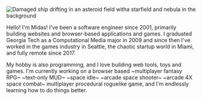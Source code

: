 <!-- ![](https://eyeofmidas.com/images/adrift.png) -->
![Damaged ship drifting in an asteroid field witha starfield and nebula in the background](/EyeOfMidas/eyeofmidas/space_shooter_header.png)

Hello! I'm Midas! I've been a software engineer since 2001, primarily building websites and browser-based applications and games. I graduated Georgia Tech as a Computational Media major in 2009 and since then I've worked in the games industry in Seattle, the chaotic startup world in Miami, and fully remote since 2017.

My hobby is also programming, and I love building web tools, toys and games. I'm currently working on a browser based ~multiplayer fantasy RPG~ ~text-only MUD~ ~space idle~ ~arcade space shooter~ ~arcade 4X space combat~ multiplayer procedural roguelike game, and I'm endlessly learning how to do things better.
